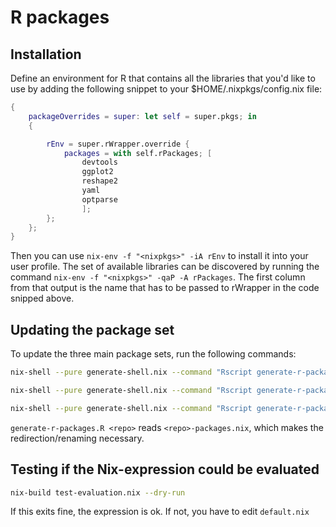 R packages
==========

## Installation

Define an environment for R that contains all the libraries that you'd like to
use by adding the following snippet to your $HOME/.nixpkgs/config.nix file:

```nix
{
    packageOverrides = super: let self = super.pkgs; in
    {

        rEnv = super.rWrapper.override {
            packages = with self.rPackages; [ 
                devtools
                ggplot2
                reshape2
                yaml
                optparse
                ];
        };
    };
}
```

Then you can use `nix-env -f "<nixpkgs>" -iA rEnv` to install it into your user
profile. The set of available libraries can be discovered by running the
command `nix-env -f "<nixpkgs>" -qaP -A rPackages`. The first column from that
output is the name that has to be passed to rWrapper in the code snipped above.

## Updating the package set

To update the three main package sets, run the following commands:
```bash
nix-shell --pure generate-shell.nix --command "Rscript generate-r-packages.R cran > cran-packages.nix.new && mv cran-packages.nix.new cran-packages.nix"

nix-shell --pure generate-shell.nix --command "Rscript generate-r-packages.R bioc > bioc-packages.nix.new && mv bioc-packages.nix.new bioc-packages.nix"

nix-shell --pure generate-shell.nix --command "Rscript generate-r-packages.R irkernel > irkernel-packages.nix.new && mv irkernel-packages.nix.new irkernel-packages.nix"
```
`generate-r-packages.R <repo>` reads  `<repo>-packages.nix`, which makes the redirection/renaming necessary.


## Testing if the Nix-expression could be evaluated

```bash
nix-build test-evaluation.nix --dry-run
```

If this exits fine, the expression is ok. If not, you have to edit `default.nix`

